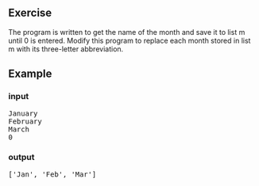 ## Exercise
The program is written to get the name of the month and save it to list m until 0 is entered. Modify this program to replace each month stored in list m with its three-letter abbreviation.

## Example
### input
<pre>
January 
February 
March 
0
</pre>
### output
<pre>
['Jan', 'Feb', 'Mar']
</pre>